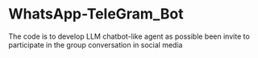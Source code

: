 # WhatsApp-TeleGram_Bot
The code is to develop LLM chatbot-like agent as possible been invite to participate in the group conversation in social media 

